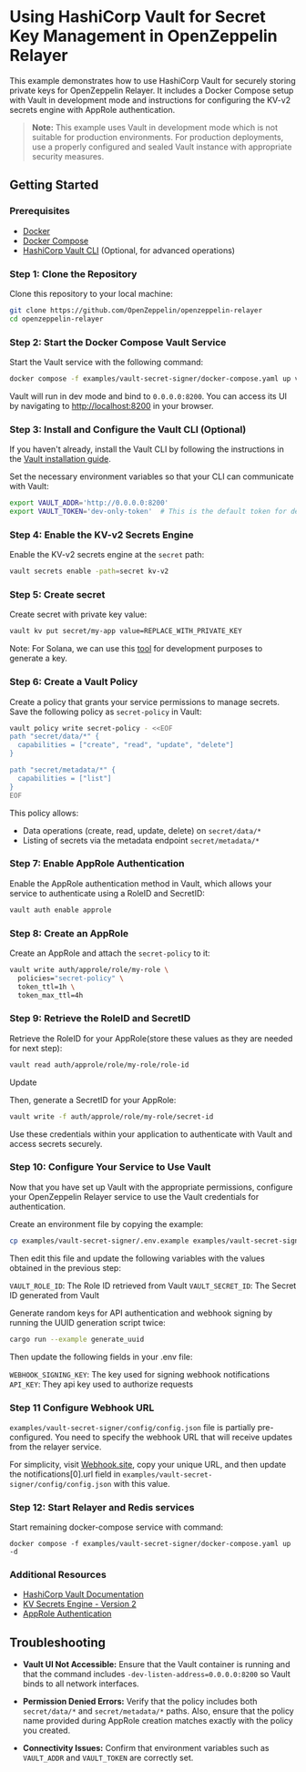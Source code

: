 # Using HashiCorp Vault for Secret Key Management in OpenZeppelin Relayer

This example demonstrates how to use HashiCorp Vault for securely storing private keys for OpenZeppelin Relayer. It includes a Docker Compose setup with Vault in development mode and instructions for configuring the KV-v2 secrets engine with AppRole authentication.

> **Note:** This example uses Vault in development mode which is not suitable for production environments. For production deployments, use a properly configured and sealed Vault instance with appropriate security measures.


## Getting Started


### Prerequisites

- [Docker](https://docs.docker.com/get-docker/)
- [Docker Compose](https://docs.docker.com/compose/install/)
- [HashiCorp Vault CLI](https://developer.hashicorp.com/vault/tutorials/get-started/install-binary?productSlug=vault&tutorialSlug=getting-started&tutorialSlug=getting-started-install) (Optional, for advanced operations)



### Step 1: Clone the Repository

Clone this repository to your local machine:

```bash
git clone https://github.com/OpenZeppelin/openzeppelin-relayer
cd openzeppelin-relayer
```


### Step 2: Start the Docker Compose Vault Service

Start the Vault service with the following command:

```bash
docker compose -f examples/vault-secret-signer/docker-compose.yaml up vault

```

Vault will run in dev mode and bind to `0.0.0.0:8200`. You can access its UI by navigating to [http://localhost:8200](http://localhost:8200) in your browser.


### Step 3: Install and Configure the Vault CLI (Optional)

If you haven't already, install the Vault CLI by following the instructions in the [Vault installation guide](https://developer.hashicorp.com/vault/tutorials/get-started/install-binary?productSlug=vault&tutorialSlug=getting-started&tutorialSlug=getting-started-install).

Set the necessary environment variables so that your CLI can communicate with Vault:

```bash
export VAULT_ADDR='http://0.0.0.0:8200'
export VAULT_TOKEN='dev-only-token'  # This is the default token for dev mode defined in docker-compose fi;e
```


### Step 4: Enable the KV-v2 Secrets Engine

Enable the KV-v2 secrets engine at the `secret` path:

```bash
vault secrets enable -path=secret kv-v2
```


### Step 5: Create secret

Create secret with private key value:

```bash
vault kv put secret/my-app value=REPLACE_WITH_PRIVATE_KEY
```

Note: For Solana, we can use this [tool](https://cyphr.me/ed25519_tool/ed.html) for development purposes to generate a key.


### Step 6: Create a Vault Policy

Create a policy that grants your service permissions to manage secrets. Save the following policy as `secret-policy` in Vault:

```bash
vault policy write secret-policy - <<EOF
path "secret/data/*" {
  capabilities = ["create", "read", "update", "delete"]
}

path "secret/metadata/*" {
  capabilities = ["list"]
}
EOF
```

This policy allows:
- Data operations (create, read, update, delete) on `secret/data/*`
- Listing of secrets via the metadata endpoint `secret/metadata/*`


### Step 7: Enable AppRole Authentication

Enable the AppRole authentication method in Vault, which allows your service to authenticate using a RoleID and SecretID:

```bash
vault auth enable approle
```


### Step 8: Create an AppRole

Create an AppRole and attach the `secret-policy` to it:

```bash
vault write auth/approle/role/my-role \
  policies="secret-policy" \
  token_ttl=1h \
  token_max_ttl=4h
```


### Step 9: Retrieve the RoleID and SecretID

Retrieve the RoleID for your AppRole(store these values as they are needed for next step):

```bash
vault read auth/approle/role/my-role/role-id
```

Update 

Then, generate a SecretID for your AppRole:

```bash
vault write -f auth/approle/role/my-role/secret-id
```

Use these credentials within your application to authenticate with Vault and access secrets securely.


### Step 10: Configure Your Service to Use Vault

Now that you have set up Vault with the appropriate permissions, configure your OpenZeppelin Relayer service to use the Vault credentials for authentication.

Create an environment file by copying the example:

```bash
cp examples/vault-secret-signer/.env.example examples/vault-secret-signer/.env
```

Then edit this file and update the following variables with the values obtained in the previous step:

`VAULT_ROLE_ID`: The Role ID retrieved from Vault
`VAULT_SECRET_ID`: The Secret ID generated from Vault

Generate random keys for API authentication and webhook signing by running the UUID generation script twice:
```bash
cargo run --example generate_uuid
```

Then update the following fields in your .env file:

`WEBHOOK_SIGNING_KEY`: The key used for signing webhook notifications
`API_KEY`: They api key used to authorize requests


### Step 11 Configure Webhook URL

`examples/vault-secret-signer/config/config.json` file is partially pre-configured. You need to specify the webhook URL that will receive updates from the relayer service.

For simplicity, visit [Webhook.site](https://webhook.site), copy your unique URL, and then update the notifications[0].url field in `examples/vault-secret-signer/config/config.json` with this value.


### Step 12: Start Relayer and Redis services

Start remaining docker-compose service with command:

```
docker compose -f examples/vault-secret-signer/docker-compose.yaml up -d

```


### Additional Resources

- [HashiCorp Vault Documentation](https://www.vaultproject.io/docs/)
- [KV Secrets Engine - Version 2](https://www.vaultproject.io/docs/secrets/kv/kv-v2)
- [AppRole Authentication](https://www.vaultproject.io/docs/auth/approle)


## Troubleshooting

- **Vault UI Not Accessible:**
  Ensure that the Vault container is running and that the command includes `-dev-listen-address=0.0.0.0:8200` so Vault binds to all network interfaces.

- **Permission Denied Errors:**
  Verify that the policy includes both `secret/data/*` and `secret/metadata/*` paths. Also, ensure that the policy name provided during AppRole creation matches exactly with the policy you created.

- **Connectivity Issues:**
  Confirm that environment variables such as `VAULT_ADDR` and `VAULT_TOKEN` are correctly set.
